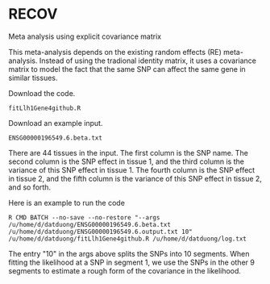 # RECOV
Meta analysis using explicit covariance matrix


This meta-analysis depends on the existing random effects (RE) meta-analysis. Instead of using the tradional identity matrix, it uses a covariance matrix to model the fact that the same SNP can affect the same gene in similar tissues. 

Download the code. 
```
fitLlh1Gene4github.R 
```

Download an example input. 
```
ENSG00000196549.6.beta.txt 
```
There are 44 tissues in the input. The first column is the SNP name. The second column is the SNP effect in tissue 1, and the third column is the variance of this SNP effect in tissue 1. The fourth column is the SNP effect in tissue 2, and the fifth column is the variance of this SNP effect in tissue 2, and so forth. 

Here is an example to run the code 

```
R CMD BATCH --no-save --no-restore "--args /u/home/d/datduong/ENSG00000196549.6.beta.txt /u/home/d/datduong/ENSG00000196549.6.output.txt 10" /u/home/d/datduong/fitLlh1Gene4github.R /u/home/d/datduong/log.txt
```

The entry "10" in the args above splits the SNPs into 10 segments. When fitting the likelihood at a SNP in segment 1, we use the SNPs in the other 9 segments to estimate a rough form of the covariance in the likelihood. 
